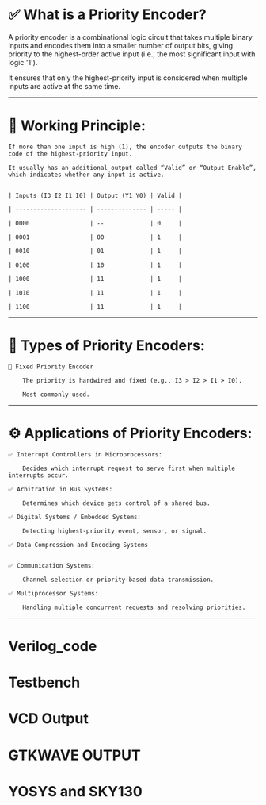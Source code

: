 # ✅ What is a Priority Encoder?

A priority encoder is a combinational logic circuit that takes multiple binary inputs and encodes them into a smaller number of output bits, giving priority to the highest-order active input (i.e., the most significant input with logic '1').

It ensures that only the highest-priority input is considered when multiple inputs are active at the same time.

---

# 🧠 Working Principle:

    If more than one input is high (1), the encoder outputs the binary code of the highest-priority input.

    It usually has an additional output called “Valid” or “Output Enable”, which indicates whether any input is active.


    | Inputs (I3 I2 I1 I0) | Output (Y1 Y0) | Valid |

    | -------------------- | -------------- | ----- |
    
    | 0000                 | --             | 0     |

    | 0001                 | 00             | 1     |

    | 0010                 | 01             | 1     |

    | 0100                 | 10             | 1     |

    | 1000                 | 11             | 1     |

    | 1010                 | 11             | 1     |

    | 1100                 | 11             | 1     |


---


# 🧩 Types of Priority Encoders:

    🔸 Fixed Priority Encoder

        The priority is hardwired and fixed (e.g., I3 > I2 > I1 > I0).

        Most commonly used.

---


# ⚙️ Applications of Priority Encoders:

    ✅ Interrupt Controllers in Microprocessors:

        Decides which interrupt request to serve first when multiple interrupts occur.

    ✅ Arbitration in Bus Systems:

        Determines which device gets control of a shared bus.

    ✅ Digital Systems / Embedded Systems:

        Detecting highest-priority event, sensor, or signal.

    ✅ Data Compression and Encoding Systems

  
    ✅ Communication Systems:

        Channel selection or priority-based data transmission.

    ✅ Multiprocessor Systems:

        Handling multiple concurrent requests and resolving priorities.



---

# Verilog_code






# Testbench









# VCD Output



# GTKWAVE OUTPUT





# YOSYS and SKY130 



